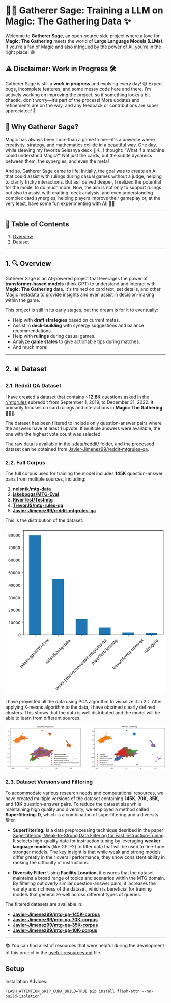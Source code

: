 # 🧙‍♂ Gatherer Sage: Training a LLM on Magic: The Gathering Data ✨
Welcome to **Gatherer Sage**, an open-source side project where a love for **Magic: The Gathering** meets the world of **Large Language Models (LLMs)**. If you’re a fan of Magic and also intrigued by the power of AI, you’re in the right place! 😄

## ⚠️ Disclaimer: Work in Progress 🛠️

Gatherer Sage is still a **work in progress** and evolving every day! 😅 Expect bugs, incomplete features, and some messy code here and there. I'm actively working on improving the project, so if something looks a bit chaotic, don’t worry—it’s part of the process! More updates and refinements are on the way, and any feedback or contributions are super appreciated! 🙌


## 🎯 Why Gatherer Sage?
Magic has always been more than a game to me—it's a universe where creativity, strategy, and mathematics collide in a beautiful way. One day, while sleeving my favorite Selesnya deck 🌳☀️, I thought: "What if a machine could understand Magic?" Not just the cards, but the subtle dynamics between them, the synergies, and even the meta!

And so, Gatherer Sage came to life! Initially, the goal was to create an AI that could assist with rulings during casual games without a judge, helping to clarify tricky interactions. But as I delved deeper, I realized the potential for the model to do much more. Now, the aim is not only to support rulings but also to assist with drafting, deck analysis, and even understanding complex card synergies, helping players improve their gameplay or, at the very least, have some fun experimenting with AI! 🤖✨

---

## 📜 Table of Contents

1. [Overview](#overview)
2. [Dataset](#dataset)

---

## 1. 🔍 Overview

Gatherer Sage is an AI-powered project that leverages the power of **transformer-based models** (think GPT) to understand and interact with **Magic: The Gathering** data. It's trained on card text, set details, and other Magic metadata to provide insights and even assist in decision-making within the game.

This project is still in its early stages, but the dream is for it to eventually:
- Help with **draft strategies** based on current metas.
- Assist in **deck-building** with synergy suggestions and balance recommendations.
- Help with **rulings** during casual games.
- Analyze **game states** to give actionable tips during matches.
- And much more!

---

## 2. 📊 Dataset
### 2.1. Reddit QA Dataset
I have created a dataset that contains **~12.8K** questions asked in the [r/mtgrules](https://www.reddit.com/r/mtgrules/) subreddit from September 1, 2019, to December 31, 2022. It primarily focuses on card rulings and interactions in **Magic: The Gathering** 🧙‍♂️✨.

The dataset has been filtered to include only question-answer pairs where the answers have at least 1 upvote. If multiple answers were available, the one with the highest vote count was selected.

The raw data is available in the [./data/reddit/](./data/reddit/) folder, and the processed dataset can be obtained from [Javier-Jimenez99/reddit-mtgrules-qa](https://huggingface.co/datasets/Javier-Jimenez99/reddit-mtgrules-qa).

### 2.2. Full Corpus
The full corpus used for training the model includes **145K** question-answer pairs from multiple sources, including:
1. **[nelsntk/mtg-data](https://huggingface.co/datasets/nelsntk/mtg-data)**
2. **[jakeboggs/MTG-Eval](https://huggingface.co/datasets/jakeboggs/MTG-Eval)**
3. **[RiverTest/Testmtg](https://huggingface.co/datasets/RiverTest/Testmtg)**
4. **[TrevorJS/mtg-rules-qa](https://huggingface.co/datasets/TrevorJS/mtg-rules-qa)**
5. **[Javier-Jimenez99/reddit-mtgrules-qa](https://huggingface.co/datasets/Javier-Jimenez99/reddit-mtgrules-qa)**

This is the distribution of the dataset:

![Dataset distribution](media/dataset_distribution.png)

I have proyected all the data using PCA algorithm to visualize it in 2D. After applying K-means algorithm to the data, I have obtained clearly defined clusters. This shows that the data is well distributed and the model will be able to learn from different sources.

![Dataset clusters](media/dataset_clusters.png)

### 2.3. Dataset Versions and Filtering

To accommodate various research needs and computational resources, we have created multiple versions of the dataset containing **145K**, **70K**, **35K**, and **10K** question-answer pairs. To reduce the dataset size while maintaining high quality and diversity, we employed a method called **Superfiltering-D**, which is a combination of superfiltering and a diversity filter.

- **Superfiltering:** Is a data preprocessing technique desribed in the paper [Superfiltering: Weak-to-Strong Data Filtering for Fast Instruction-Tuning](https://github.com/tianyi-lab/Superfiltering). It selects high-quality data for instruction tuning by leveraging **weaker language models** (like GPT-2) to filter data that will be used to fine-tune stronger models. The key insight is that while weak and strong models differ greatly in their overall performance, they show consistent ability in ranking the difficulty of instructions.

- **Diversity Filter:** Using **Facility Location**, it ensures that the dataset maintains a broad range of topics and scenarios within the MTG domain. By filtering out overly similar question-answer pairs, it increases the variety and richness of the dataset, which is beneficial for training models that generalize well across different types of queries.

The filtered datasets are available in:
- **[Javier-Jimenez99/mtg-qa-145K-corpus](https://huggingface.co/datasets/Javier-Jimenez99/mtg-qa-145K-corpus)**
- **[Javier-Jimenez99/mtg-qa-70K-corpus](https://huggingface.co/datasets/Javier-Jimenez99/mtg-qa-70K-corpus)**
- **[Javier-Jimenez99/mtg-qa-35K-corpus](https://huggingface.co/datasets/Javier-Jimenez99/mtg-qa-35K-corpus)**
- **[Javier-Jimenez99/mtg-qa-10K-corpus](https://huggingface.co/datasets/Javier-Jimenez99/mtg-qa-10K-corpus)**

---

📚 You can find a list of resources that were helpful during the development of this project in the [useful-resources.md](./useful-resources.md) file.

## Setup

Installation Advices:
```
FLASH_ATTENTION_SKIP_CUDA_BUILD=TRUE pip install flash-attn --no-build-isolation`
```
